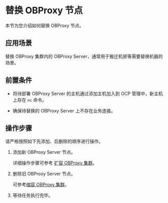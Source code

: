 # 替换 OBProxy 节点

本节为您介绍如何替换 OBProxy 节点。

## 应用场景

替换 OBProxy 集群内的 OBProxy Server，通常用于搬迁机房等需要替换机器的场景。

## 前置条件

* 将待部署 OBProxy Server 的主机通过添加主机加入到 OCP 管理中，新主机上存在 `nc` 命令。

* 确保待替换的 OBProxy Server 上不存在业务连接。

## 操作步骤

请严格按照如下先添加、后删除的顺序进行操作。

1. 添加新 OBProxy Server 节点。

    详细操作步骤可参考 [扩容 OBProxy 集群](1000.expanding-the-obproxy-cluster.md)。

2. 删除旧 OBProxy Server 节点。

    可参考[缩容 OBProxy 集群](1100.scaling-down-the-obproxy-cluster.md)。

3. 等待任务执行完毕。
